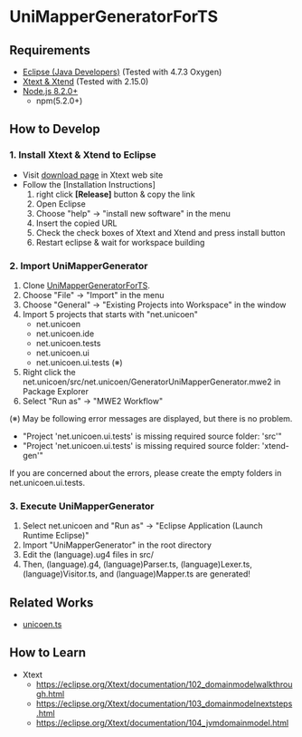 # UniMapperGeneratorForTS

Requirements
---

* [Eclipse (Java Developers)](https://eclipse.org/) (Tested with 4.7.3 Oxygen) 
* [Xtext & Xtend](https://www.eclipse.org/xtend/download.html) (Tested with 2.15.0) 
* [Node.js 8.2.0+](https://nodejs.org/ja/)
  * npm(5.2.0+)

How to Develop
---

### 1. Install Xtext & Xtend to Eclipse
* Visit [download page](http://download.eclipse.org/modeling/tmf/xtext/updates/composite/releases/) in Xtext web site
* Follow the [Installation Instructions]
  1. right click **[Release]** button & copy the link 
  1. Open Eclipse
  1. Choose "help" -> "install new software" in the menu
  1. Insert the copied URL
  1. Check the check boxes of Xtext and Xtend and press install button
  1. Restart eclipse & wait for workspace building

### 2. Import UniMapperGenerator
1. Clone [UniMapperGeneratorForTS](https://github.com/UnicoenProject/UniMapperGeneratorForTS).
2. Choose "File" -> "Import" in the menu
3. Choose "General" -> "Existing Projects into Workspace" in the window
4. Import 5 projects that starts with "net.unicoen"
    + net.unicoen
    + net.unicoen.ide
    + net.unicoen.tests
    + net.unicoen.ui
    + net.unicoen.ui.tests (※)
5. Right click the net.unicoen/src/net.unicoen/GeneratorUniMapperGenerator.mwe2 in Package Explorer
6. Select "Run as" -> "MWE2 Workflow"

(※) May be following error messages are displayed, but there is no problem. 

* "Project 'net.unicoen.ui.tests' is missing required source folder: 'src'"
* "Project 'net.unicoen.ui.tests' is missing required source folder: 'xtend-gen'"

If you are concerned about the errors, please create the empty folders in net.unicoen.ui.tests.
      
### 3. Execute UniMapperGenerator
1. Select net.unicoen and "Run as" -> "Eclipse Application (Launch Runtime Eclipse)"
2. Import "UniMapperGenerator" in the root directory
3. Edit the (language).ug4 files in src/
4. Then, (language).g4, (language)Parser.ts, (language)Lexer.ts, (language)Visitor.ts, and (language)Mapper.ts are generated!

Related Works
---
- [unicoen.ts](https://github.com/UnicoenProject/unicoen.ts)

How to Learn
---
- Xtext
  - https://eclipse.org/Xtext/documentation/102_domainmodelwalkthrough.html
  - https://eclipse.org/Xtext/documentation/103_domainmodelnextsteps.html
  - https://eclipse.org/Xtext/documentation/104_jvmdomainmodel.html
